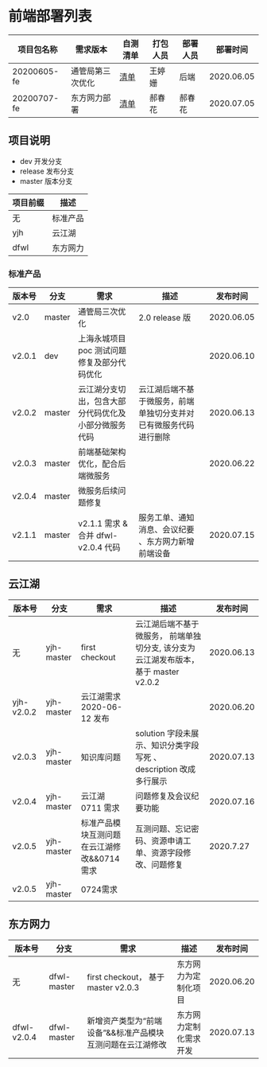 # 前端部署列表

| 项目包名称  | 需求版本         | 自测清单                              | 打包人员 | 部署人员 | 部署时间   |
| ----------- | ---------------- | ------------------------------------- | -------- | -------- | ---------- |
| 20200605-fe | 通管局第三次优化 | [清单](20200605.docx)                 | 王婷姗   | 后端     | 2020.06.05 |
| 20200707-fe | 东方网力部署     | [清单](东方网力项目需求2020-6-7.docx) | 郝春花   | 郝春花   | 2020.07.05 |

## 项目说明

- dev 开发分支
- release 发布分支
- master 版本分支

| 项目前缀 | 描述     |
| -------- | -------- |
| 无       | 标准产品 |
| yjh      | 云江湖   |
| dfwl     | 东方网力 |

### 标准产品

| 版本号 | 分支   | 需求                                                 | 描述                                                             | 发布时间   |
| ------ | ------ | ---------------------------------------------------- | ---------------------------------------------------------------- | ---------- |
| v2.0   | master | 通管局三次优化                                       | 2.0 release 版                                                   | 2020.06.05 |
| v2.0.1 | dev    | 上海永城项目 poc 测试问题修复及部分代码优化          |                                                                  | 2020.06.10 |
| v2.0.2 | master | 云江湖分支切出，包含大部分代码优化及小部分微服务代码 | 云江湖后端不基于微服务，前端单独切分支并对已有微服务代码进行删除 | 2020.06.13 |
| v2.0.3 | master | 前端基础架构优化，配合后端微服务                     |                                                                  | 2020.06.22 |
| v2.0.4 | master | 微服务后续问题修复                                   |                                                                  |            |
| v2.1.1 | master | v2.1.1 需求 & 合并 dfwl-v2.0.4 代码                  | 服务工单、通知消息、会议纪要 、东方网力新增前端设备              | 2020.07.15 |

## 云江湖

| 版本号     | 分支       | 需求                                       | 描述                                                                                | 发布时间   |
| ---------- | ---------- | ------------------------------------------ | ----------------------------------------------------------------------------------- | ---------- |
| 无         | yjh-master | first checkout                             | 云江湖后端不基于微服务， 前端单独切分支, 该分支为云江湖发布版本，基于 master v2.0.2 | 2020.06.13 |
| yjh-v2.0.2 | yjh-master | 云江湖需求 2020-06-12 发布                 |                                                                                     | 2020.06.20 |
| v2.0.3     | yjh-master | 知识库问题                                 | solution 字段未展示、知识分类字段写死 、description 改成多行展示                    | 2020.07.13 |
| v2.0.4     | yjh-master | 云江湖 0711 需求                           | 问题修复及会议纪要功能                                                              | 2020.07.16 |
| v2.0.5     | yjh-master | 标准产品模块互测问题在云江湖修改&&0714需求 | 互测问题、忘记密码、资源申请工单、资源字段修改、问题修复                            | 2020.7.27  |
| v2.0.5     | yjh-master | 0724需求                                   |                                                                                     |            |

## 东方网力

| 版本号      | 分支        | 需求                                                       | 描述                   | 发布时间   |
| ----------- | ----------- | ---------------------------------------------------------- | ---------------------- | ---------- |
| 无          | dfwl-master | first checkout， 基于 master v2.0.3                        | 东方网力为定制化项目   | 2020.06.20 |
| dfwl-v2.0.4 | dfwl-master | 新增资产类型为“前端设备”&&标准产品模块互测问题在云江湖修改 | 东方网力定制化需求开发 | 2020.07.13 |
